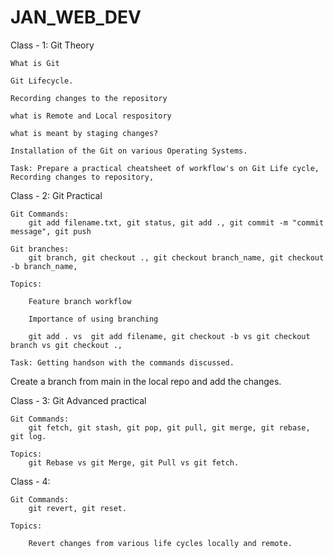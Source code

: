 # JAN_WEB_DEV

Class - 1: Git Theory

    What is Git

    Git Lifecycle.

    Recording changes to the repository

    what is Remote and Local respository

    what is meant by staging changes?

    Installation of the Git on various Operating Systems.

    Task: Prepare a practical cheatsheet of workflow's on Git Life cycle, Recording changes to repository,

Class - 2: Git Practical

    Git Commands:
        git add filename.txt, git status, git add ., git commit -m "commit message", git push

    Git branches:
        git branch, git checkout ., git checkout branch_name, git checkout -b branch_name,

    Topics:

        Feature branch workflow

        Importance of using branching

        git add . vs  git add filename, git checkout -b vs git checkout branch vs git checkout .,

    Task: Getting handson with the commands discussed.

Create a branch from main in the local repo and  add the changes.

Class - 3: Git Advanced practical

    Git Commands:
        git fetch, git stash, git pop, git pull, git merge, git rebase, git log.

    Topics:
        git Rebase vs git Merge, git Pull vs git fetch.

Class - 4:

    Git Commands:
        git revert, git reset.

    Topics:

        Revert changes from various life cycles locally and remote.

